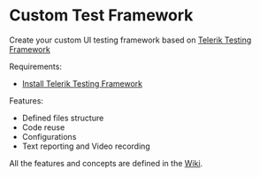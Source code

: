Custom Test Framework
=====================

Create your custom UI testing framework based on <a href="http://www.telerik.com/teststudio/testing-framework" target="_blank">Telerik Testing Framework</a>

Requirements:
- <a href="http://www.telerik.com/download/testing-framework" target="_blank"> Install Telerik Testing Framework</a>

Features:
- Defined files structure
- Code reuse
- Configurations
- Text reporting and Video recording

All the features and concepts are defined in the <a href="https://github.com/theqaangel/custom-test-framework/wiki">Wiki</a>.

